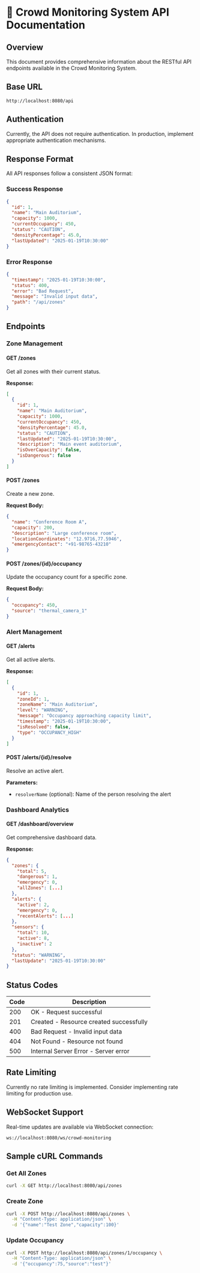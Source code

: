 # 🔌 Crowd Monitoring System API Documentation

## Overview
This document provides comprehensive information about the RESTful API endpoints available in the Crowd Monitoring System.

## Base URL
```
http://localhost:8080/api
```

## Authentication
Currently, the API does not require authentication. In production, implement appropriate authentication mechanisms.

## Response Format
All API responses follow a consistent JSON format:

### Success Response
```json
{
  "id": 1,
  "name": "Main Auditorium",
  "capacity": 1000,
  "currentOccupancy": 450,
  "status": "CAUTION",
  "densityPercentage": 45.0,
  "lastUpdated": "2025-01-19T10:30:00"
}
```

### Error Response
```json
{
  "timestamp": "2025-01-19T10:30:00",
  "status": 400,
  "error": "Bad Request",
  "message": "Invalid input data",
  "path": "/api/zones"
}
```

## Endpoints

### Zone Management

#### GET /zones
Get all zones with their current status.

**Response:**
```json
[
  {
    "id": 1,
    "name": "Main Auditorium",
    "capacity": 1000,
    "currentOccupancy": 450,
    "densityPercentage": 45.0,
    "status": "CAUTION",
    "lastUpdated": "2025-01-19T10:30:00",
    "description": "Main event auditorium",
    "isOverCapacity": false,
    "isDangerous": false
  }
]
```

#### POST /zones
Create a new zone.

**Request Body:**
```json
{
  "name": "Conference Room A",
  "capacity": 200,
  "description": "Large conference room",
  "locationCoordinates": "12.9716,77.5946",
  "emergencyContact": "+91-98765-43210"
}
```

#### POST /zones/{id}/occupancy
Update the occupancy count for a specific zone.

**Request Body:**
```json
{
  "occupancy": 450,
  "source": "thermal_camera_1"
}
```

### Alert Management

#### GET /alerts
Get all active alerts.

**Response:**
```json
[
  {
    "id": 1,
    "zoneId": 1,
    "zoneName": "Main Auditorium",
    "level": "WARNING",
    "message": "Occupancy approaching capacity limit",
    "timestamp": "2025-01-19T10:30:00",
    "isResolved": false,
    "type": "OCCUPANCY_HIGH"
  }
]
```

#### POST /alerts/{id}/resolve
Resolve an active alert.

**Parameters:**
- `resolverName` (optional): Name of the person resolving the alert

### Dashboard Analytics

#### GET /dashboard/overview
Get comprehensive dashboard data.

**Response:**
```json
{
  "zones": {
    "total": 5,
    "dangerous": 1,
    "emergency": 0,
    "allZones": [...]
  },
  "alerts": {
    "active": 2,
    "emergency": 0,
    "recentAlerts": [...]
  },
  "sensors": {
    "total": 10,
    "active": 8,
    "inactive": 2
  },
  "status": "WARNING",
  "lastUpdate": "2025-01-19T10:30:00"
}
```

## Status Codes

| Code | Description |
|------|-------------|
| 200  | OK - Request successful |
| 201  | Created - Resource created successfully |
| 400  | Bad Request - Invalid input data |
| 404  | Not Found - Resource not found |
| 500  | Internal Server Error - Server error |

## Rate Limiting
Currently no rate limiting is implemented. Consider implementing rate limiting for production use.

## WebSocket Support
Real-time updates are available via WebSocket connection:
```
ws://localhost:8080/ws/crowd-monitoring
```

## Sample cURL Commands

### Get All Zones
```bash
curl -X GET http://localhost:8080/api/zones
```

### Create Zone
```bash
curl -X POST http://localhost:8080/api/zones \
  -H "Content-Type: application/json" \
  -d '{"name":"Test Zone","capacity":100}'
```

### Update Occupancy
```bash
curl -X POST http://localhost:8080/api/zones/1/occupancy \
  -H "Content-Type: application/json" \
  -d '{"occupancy":75,"source":"test"}'
```
